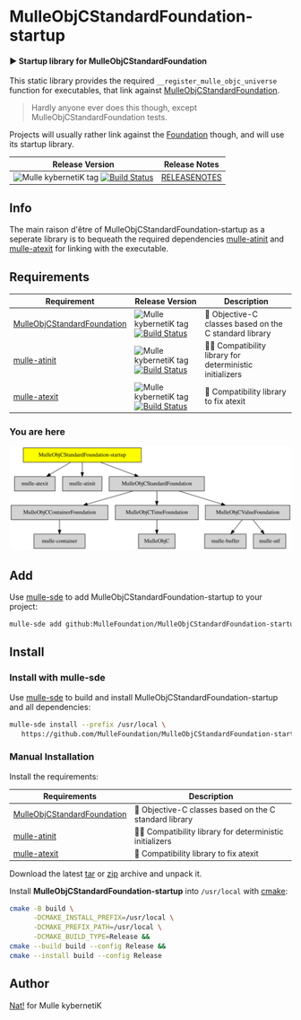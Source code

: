 # MulleObjCStandardFoundation-startup

#### ▶️ Startup library for MulleObjCStandardFoundation

This static library provides the required `__register_mulle_objc_universe`
function for executables, that link against
[MulleObjCStandardFoundation](//github.com/MulleFoundation/MulleObjCStandardFoundation).

> Hardly anyone ever does this though, except MulleObjCStandardFoundation tests.

Projects will usually rather link against the
[Foundation](//github.com/MulleFoundation/Foundation) though, and will use
its startup library.

| Release Version                                       | Release Notes
|-------------------------------------------------------|--------------
| ![Mulle kybernetiK tag](https://img.shields.io/github/tag//MulleObjCStandardFoundation-startup.svg?branch=release) [![Build Status](https://github.com//MulleObjCStandardFoundation-startup/workflows/CI/badge.svg?branch=release)](//github.com//MulleObjCStandardFoundation-startup/actions)| [RELEASENOTES](RELEASENOTES.md) |





## Info

The main raison d'être of MulleObjCStandardFoundation-startup as a
seperate library is to bequeath the required dependencies
[mulle-atinit](//github.com/mulle-core/mulle-atinit) and
[mulle-atexit](//github.com/mulle-core/mulle-atexit) for linking with the
executable.




## Requirements

|   Requirement         | Release Version  | Description
|-----------------------|------------------|---------------
| [MulleObjCStandardFoundation](https://github.com/MulleFoundation/MulleObjCStandardFoundation) | ![Mulle kybernetiK tag](https://img.shields.io/github/tag//.svg) [![Build Status](https://github.com///workflows/CI/badge.svg?branch=release)](https://github.com///actions/workflows/mulle-sde-ci.yml) | 🚤 Objective-C classes based on the C standard library
| [mulle-atinit](https://github.com/mulle-core/mulle-atinit) | ![Mulle kybernetiK tag](https://img.shields.io/github/tag//.svg) [![Build Status](https://github.com///workflows/CI/badge.svg?branch=release)](https://github.com///actions/workflows/mulle-sde-ci.yml) | 🤱🏼 Compatibility library for deterministic initializers
| [mulle-atexit](https://github.com/mulle-core/mulle-atexit) | ![Mulle kybernetiK tag](https://img.shields.io/github/tag//.svg) [![Build Status](https://github.com///workflows/CI/badge.svg?branch=release)](https://github.com///actions/workflows/mulle-sde-ci.yml) | 👼 Compatibility library to fix atexit

### You are here

![Overview](overview.dot.svg)

## Add

Use [mulle-sde](//github.com/mulle-sde) to add MulleObjCStandardFoundation-startup to your project:

``` sh
mulle-sde add github:MulleFoundation/MulleObjCStandardFoundation-startup
```

## Install

### Install with mulle-sde

Use [mulle-sde](//github.com/mulle-sde) to build and install MulleObjCStandardFoundation-startup and all dependencies:

``` sh
mulle-sde install --prefix /usr/local \
   https://github.com/MulleFoundation/MulleObjCStandardFoundation-startup/archive/latest.tar.gz
```

### Manual Installation

Install the requirements:

| Requirements                                 | Description
|----------------------------------------------|-----------------------
| [MulleObjCStandardFoundation](https://github.com/MulleFoundation/MulleObjCStandardFoundation)             | 🚤 Objective-C classes based on the C standard library
| [mulle-atinit](https://github.com/mulle-core/mulle-atinit)             | 🤱🏼 Compatibility library for deterministic initializers
| [mulle-atexit](https://github.com/mulle-core/mulle-atexit)             | 👼 Compatibility library to fix atexit

Download the latest [tar](https://github.com/MulleFoundation/MulleObjCStandardFoundation-startup/archive/refs/tags/latest.tar.gz) or [zip](https://github.com/MulleFoundation/MulleObjCStandardFoundation-startup/archive/refs/tags/latest.zip) archive and unpack it.

Install **MulleObjCStandardFoundation-startup** into `/usr/local` with [cmake](https://cmake.org):

``` sh
cmake -B build \
      -DCMAKE_INSTALL_PREFIX=/usr/local \
      -DCMAKE_PREFIX_PATH=/usr/local \
      -DCMAKE_BUILD_TYPE=Release &&
cmake --build build --config Release &&
cmake --install build --config Release
```

## Author

[Nat!](https://mulle-kybernetik.com/weblog) for Mulle kybernetiK


